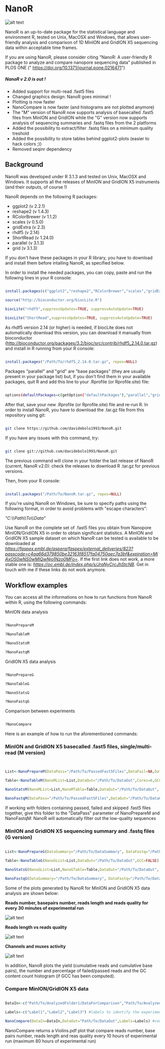 # NanoR

![alt text](NanoR.png)

NanoR is an up-to-date package for the statistical language and environment R, tested on Unix, MacOSX and Windows, that allows user-friendly analysis and comparison of 1D MinION and GridION X5 sequencing data within acceptable time frames.


If you are using NanoR, please consider citing "NanoR: A user-friendly R package to analyze and compare nanopore sequencing data" published in PLOS ONE (" https://doi.org/10.1371/journal.pone.0216471")


##### NanoR v 2.0 is out !

- Added support for multi-read .fast5 files
- Changed graphics design: NanoR goes minimal !
- Plotting is now faster
- NanoCompare is now faster (and histograms are not plotted anymore)
- The "M" version of NanoR now supports analysis of basecalled .fast5 files from MinION and GridION while the "G" version now supports analysis of sequencing summaries and .fastq files from the 2 platforms
- Added the possibility to extract/filter .fastq files on a minimum quality treshold
- Added the possibility to store tables behind ggplot2-plots (easier to hack colors ;))
- Removed seqinr dependency


## Background

NanoR was developed under R 3.1.3 and tested on Unix, MacOSX and Windows. It supports all the releases of MinION and GridION X5 instruments (and their outputs, of course !)


NanoR depends on the following R packages:

- ggplot2 (v 2.2.1)
- reshape2 (v 1.4.3)
- RColorBrewer (v 1.1.2)
- scales (v 0.5.0)
- gridExtra (v 2.3)
- rhdf5 (v 2.14)
- ShortRead (v 1.24.0)
- parallel (v 3.1.3)
- grid (v 3.1.3)

If you don't have these packages in your R library, you have to download and install them before intalling NanoR, as specified below.


In order to install the needed packages, you can copy, paste and run the following lines in your R console:


```R

install.packages(c("ggplot2","reshape2","RColorBrewer","scales","gridExtra"), repos= "http://cran.cnr.berkeley.edu/")
 
source("http://bioconductor.org/biocLite.R")

biocLite("rhdf5",suppressUpdates=TRUE, suppressAutoUpdate=TRUE)

biocLite("ShortRead",suppressUpdates=TRUE, suppressAutoUpdate=TRUE)

```
As rhdf5 version 2.14 (or higher) is needed, if biocLite does not automatically download this version, you can download it manually from bioconductor (http://bioconductor.org/packages/3.2/bioc/src/contrib/rhdf5_2.14.0.tar.gz) and install in R running from your R console:

```R

install.packages("/Path/To/rhdf5_2.14.0.tar.gz", repos=NULL)

```


Packages "parallel" and "grid" are "base packages" (they are usually present in your package list) but, if you don't find them in your available packages, quit R and add this line to your .Rprofile (or Rprofile.site) file:

```sh

options(defaultPackages=c(getOption("defaultPackages"),"parallel","grid"))

```

After that, save your new .Rprofile (or Rprofile.site) file and re-run R.
In order to install NanoR, you have to download the .tar.gz file from this repository using git:

```sh

git clone https://github.com/davidebolo1993/NanoR.git

```

If you have any issues with this command, try:

```sh

git clone git://github.com/davidebolo1993/NanoR.git

```

The previous command will clone in your folder the last release of NanoR (current, NanoR v2.0): check the releases to download R .tar.gz for previous versions. 


Then, from your R console:

```R

install.packages("/Path/To/NanoR.tar.gz", repos=NULL)

```

If you're using NanoR on Windows, be sure to specify paths using the following format, in order to avoid problems with "escape characters":

_"C:\\\Path\\\To\\\Data"_

Use NanoR on the complete set of .fast5 files you obtain from Nanopore MinION/GridION X5 in order to obtain significant statistics. A MinION and GridION X5 sample dataset on which NanoR can be tested is available to be downloaded at _https://faspex.embl.de/aspera/faspex/external_deliveries/823?passcode=c4aa66d379850be32163f8517fa04750aec7a3bf&expiration=MjAxOS0wNS0wMlQwNjo1Nzo0MFo=_. If the first link does not work, a more stable one is:
_https://oc.embl.de/index.php/s/JraNyCrcJhStcNB_. Get in touch with me if these links do not work anymore.



## Workflow examples

You can access all the informations on how to run functions from NanoR within R, using the following commands:

MinION data analysis

```R

?NanoPrepareM

?NanoTableM

?NanoStatsM

?NanoFastqM

```

GridION X5 data analysis

```R

?NanoPrepareG

?NanoTableG

?NanoStatsG

?NanoFastqG

```

Comparison between experiments

```R

?NanoCompare

```


Here is an example of how to run the aforementioned commands:



### MinION and GridION X5 basecalled .fast5 files, single/multi-read (M version)

```R


List<-NanoPrepareM(DataPass="/Path/To/PassedFast5Files",DataFail=NA,DataSkip=NA,Label="Exp", MultiRead=FALSE) # prepare data. To allow multi-read .fast5 files support simply switch MultiRead to TRUE

Table<-NanoTableM(NanoMList=List,DataOut="/Path/To/DataOut",Cores=6,GCC=FALSE) # extract metadata. To allow GC content computation, switch GCC to TRUE

NanoStatsM(NanoMList=List,NanoMTable=Table,DataOut="/Path/To/DataOut", KeepGGObj = FALSE) #plot statistics. To store table behind ggplot2-plots, switch KeepGGObj to TRUE

NanoFastqM(DataPass="/Path/To/PassedFast5Files",DataOut="/Path/To/DataOut",Label="Exp",Cores=6,FASTA=FALSE, Minquality=7, MultiRead=FALSE) # extract .fastq. To convert .fastq to .fasta as well, switch FASTA to TRUE; to extract .fastq only from .fast5 files with quality greater or equal than Minquality, increase the Minquality parameter; to allow support for multi-read .fast5 files, switch MultiRead to TRUE.


```

If working with folders containing passed, failed and skipped .fast5 files together, give this folder to the "DataPass" parameter of NanoPrepareM and NanoFastqM: NanoR will automatically filter out the low-quality sequences




###  MinION and GridION X5 sequencing summary and .fastq files (G version)

```R

List<-NanoPrepareG(DataSummary="/Path/To/DataSummary", DataFastq="/Path/To/DataFastq", Cores = 1, Label="Exp") #prepare data. Using multiple cores is only useful when dealing with multiple sequencing summary files (old behaviour of GridION X5)

Table<-NanoTableG(NanoGList=List,DataOut="/Path/To/DataOut",GCC=FALSE) #arrange metadata. To extract GC content from .fastq files, switch GCC to TRUE

NanoStatsG(NanoGList=List,NanoGTable=Table,DataOut="/Path/To/DataOut", KeepGGObj = FALSE) # plot statistics.  To store table behind ggplot2-plots, switch KeepGGObj to TRUE

NanoFastqG(DataSummary="/Path/To/DataSummary", DataFastq="/Path/To/DataFastq", DataOut="/Path/To/DataOut", Cores = 1, Label="Exp", FASTA=FALSE, Minquality = 7) #filter .fastq file on a minimum quality defined in Minquality. To filter .fastq files on higher quality, increase Minquality treshold; to convert .fastq to .fasta as well, switch FASTA to TRUE.Using multiple cores is only useful when dealing with multiple sequencing summary files (old behaviour of GridION X5)

```

Some of the plots generated by NanoR for MinION and GridION X5 data analysis are shown below:

**Reads number, basepairs number, reads length and reads quality for every 30 minutes of experimental run**

![alt text](Plots/RBLQ.png)

**Reads length vs reads quality**

![alt text](Plots/LvsQ.png)

**Channels and muxes activity**

![alt text](Plots/Activity.png)


In addition, NanoR plots the yield (cumulative reads and cumulative base pairs), the number and percentage of failed/passed reads and the GC content count histogram (if GCC has been computed).

### Compare MinION/GridION X5 data

```R

DataIn<-c("Path/To/AnalyzedFolder1/DataForComparison","Path/To/AnalyzedFolder2/DataForComparison","Path/To/AnalyzedFolder3/DataForComparison" #path to the NanoR-analyzed data

Labels<-c("Label1","Label2","Label3") #labels to identify the experiments

NanoCompare(DataIn=DataIn,DataOut="Path/To/DataOut",Labels=Labels) #compare

```

NanoCompare returns a Violins.pdf plot that compare reads number, base pairs number, reads length and reas quality every 10 hours of experimental run (maximum 80 hours of experimental run)
